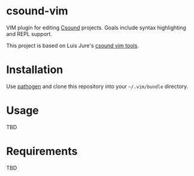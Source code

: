 csound-vim
==========

VIM plugin for editing [Csound](http://www.csounds.com) projects. Goals include syntax highlighting and REPL support. 

This project is based on Luis Jure's [csound vim tools](http://www.eumus.edu.uy/docentes/jure/csound/vim/index.html).

# Installation

Use [pathogen](https://github.com/tpope/vim-pathogen) and clone this
repository into your `~/.vim/bundle` directory. 

# Usage

TBD

# Requirements

TBD
